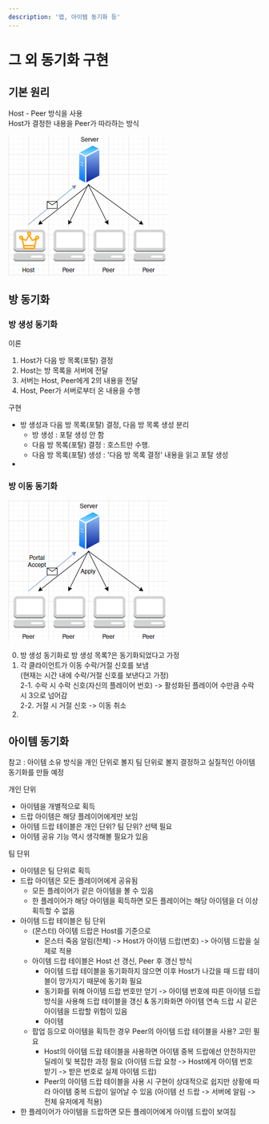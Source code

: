 ```yaml
---
description: '맵, 아이템 동기화 등'
---
```


# 그 외 동기화 구현

## 기본 원리 

Host - Peer 방식을 사용  
Host가 결정한 내용을 Peer가 따라하는 방식

![](../../.gitbook/assets/image%20%2824%29.png)

## 방 동기화 

### 방 생성 동기화 

이론 

1. Host가 다음 방 목록\(포탈\) 결정
2. Host는 방 목록을 서버에 전달 
3. 서버는 Host, Peer에게 2의 내용을 전달 
4. Host, Peer가 서버로부터 온 내용을 수행 

구현 

* 방 생성과 다음 방 목록\(포탈\) 결정, 다음 방 목록 생성 분리 
  * 방 생성 : 포탈 생성 안 함 
  * 다음 방 목록\(포탈\) 결정 : 호스트만 수행. 
  * 다음 방 목록\(포탈\) 생성 : '다음 방 목록 결정' 내용을 읽고 포탈 생성 
* 
### 방 이동 동기화 

![](../../.gitbook/assets/image%20%2823%29.png)

0. 방 생성 동기화로 방 생성 목록?은 동기화되었다고 가정  
1. 각 클라이언트가 이동 수락/거절 신호를 보냄  
\(현재는 시간 내에 수락/거절 신호를 보낸다고 가정\)  
2-1. 수락 시 수락 신호\(자신의 플레이어 번호\) -&gt; 활성화된 플레이어 수만큼 수락 시 3으로 넘어감   
2-2. 거절 시 거절 신호 -&gt; 이동 취소    
3. 

## 아이템 동기화 

참고 : 아이템 소유 방식을 개인 단위로 볼지 팀 단위로 볼지 결정하고 실질적인 아이템 동기화를 만들 예정 

개인 단위 

* 아이템을 개별적으로 획득
* 드랍 아이템은 해당 플레이어에게만 보임 
* 아이템 드랍 테이블은 개인 단위? 팀 단위? 선택 필요 
* 아이템 공유 기능 역시 생각해볼 필요가 있음 

팀 단위

* 아이템은 팀 단위로 획득
* 드랍 아이템은 모든 플레이어에게 공유됨 
  * 모든 플레이어가 같은 아이템을 볼 수 있음 
  * 한 플레이어가 해당 아이템을 획득하면 모든 플레이어는 해당 아이템을 더 이상 획득할 수 없음 
* 아이템 드랍 테이블은 팀 단위 
  * \(몬스터\) 아이템 드랍은 Host를 기준으로 
    * 몬스터 죽음 알림\(전체\) -&gt; Host가 아이템 드랍\(번호\) -&gt; 아이템 드랍을 실제로 적용 
  * 아이템 드랍 테이블은 Host 선 갱신, Peer 후 갱신 방식 
    * 아이템 드랍 테이블을 동기화하지 않으면 이후 Host가 나갔을 때 드랍 테이블이 망가지기 때문에 동기화 필요 
    * 동기화를 위해 아이템 드랍 번호만 얻기 -&gt; 아이템 번호에 따른 아이템 드랍 방식을 사용해 드랍 테이블을 갱신 & 동기화화면 아이템 연속 드랍 시 같은 아이템을 드랍할 위험이 있음 
    * 아이템 
  * 팝업 등으로 아이템을 획득한 경우 Peer의 아이템 드랍 테이블을 사용? 고민 필요 
    * Host의 아이템 드랍 테이블을 사용하면 아이템 중복 드랍에선 안전하지만 딜레이 및 복잡한 과정 필요  \(아이템 드랍 요청 -&gt; Host에게 아이템 번호 받기 -&gt; 받은 번호로 실제 아이템 드랍\) 
    * Peer의 아이템 드랍 테이블을 사용 시 구현이 상대적으로 쉽지만 상황에 따라 아이템 중복 드랍이 일어날 수 있음  \(아이템 선 드랍 -&gt; 서버에 알림 -&gt; 전체 유저에게 적용\)
* 한 플레이어가 아이템을 드랍하면 모든 플레이어에게 아이템 드랍이 보여짐 




